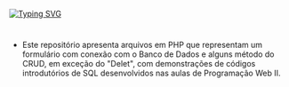 [![Typing SVG](https://readme-typing-svg.herokuapp.com/?color=66B2FF&size=35&center=true&vCenter=true&width=1000&lines=Formulário+com+Integração+ao+Banco+de+Dados)](https://git.io/typing-svg)
#
-  Este repositório apresenta arquivos em PHP que representam um formulário com conexão com o Banco de Dados e alguns método do CRUD, em exceção do "Delet", com demonstrações de códigos introdutórios de SQL desenvolvidos nas aulas de Programação Web II.

